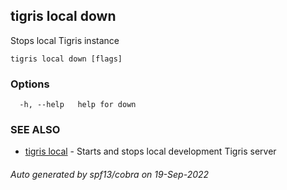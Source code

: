 ## tigris local down

Stops local Tigris instance

```
tigris local down [flags]
```

### Options

```
  -h, --help   help for down
```

### SEE ALSO

- [tigris local](tigris_local.md) - Starts and stops local development Tigris server

###### Auto generated by spf13/cobra on 19-Sep-2022
